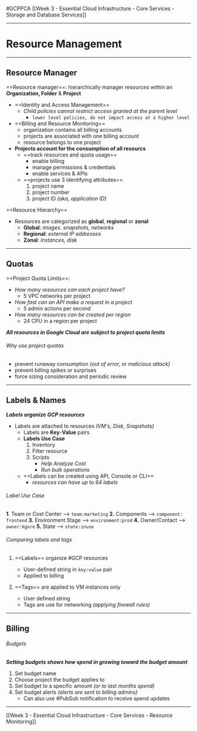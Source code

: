 #GCPPCA [[Week 3 - Essential Cloud Infrastructure - Core Services  - Storage and Database Services]]

---
# Resource Management

---
## Resource Manager
==Resource manager==: hierarchically manager resources within an **Organization, Folder** & **Project**
- ==Identity and Access Management==
	- *Child policies cannot restrict access granted at the parent level*
		- `lower level policies, do not impact access at a higher level`
- ==Billing and Resource Monitoring==
	- organization contains all billing accounts
	- projects are associated with one billing account
	- resource belongs to one project
- **Projects account for the consumption of all resourcs**
	- ==track resources and quota usage==
		- enable billing
		- manage permissions & credentials
		- enable services & APIs
	- ==projects use 3 identifying attributes==
		1. project name
		2. project number
		3. project ID *(aka, application ID)*

==Resource Hierarchy==
- Resources are categorized as **global**, **regional** or **zonal**
	- **Global**: *images. snapshots, networks*
	- **Regional**: *external IP addresses*
	- **Zonal**: *instances, disk*

---
## Quotas
==Project Quota Limits==:
- *How many resources can each project have?*
	- 5 VPC networks per project
- *How fast can an API make a request in a project*
	- 5 admin actions per second
- *How many resources can be created per region*
	- 24 CPU in a region per project

***All resources in Google Cloud are subject to project quota limits***

###### Why use project quotas
- prevent runaway consumption *(out of error, or malicious attack)*
- prevent billing spikes or surprises
- force sizing consideration and periodic review

---
## Labels & Names
***Labels organize GCP resources***
- Labels are attached to resources *(VM's, Disk, Snapshots)*
	- Labels are **Key**-**Value** pairs
	- **Labels Use Case**
		1. Inventory
		2. Filter resource
		3. Scripts
			- *Help Analyze Cost*
			- *Run bulk operations*
	- ==Labels can be created using API, Console or CLI==
		- *resources can have up to 64 labels*

###### Label Use Case
**1**. Team or Cost Center --> `team:marketing`
**2.** Components --> `component: frontend`
**3.** Environment Stage --> `environment:prod`
**4.** Owner/Contact --> `owner:kgore`
**5.** State --> `state:inuse`

###### Comparing labels and tags
1. ==Labels== organize #GCP resources
	- User-defined string in `key:value` pair
	- Applied to billing

2. ==Tags== are applied to VM instances only
	- User defined string
	- Tags are use for networking *(applying firewall rules)*

---
## Billing
###### Budgets
***Setting budgets shows how spend in growing toward the budget amount***
1. Set budget name
2. Choose project the budget applies to 
3. Set budget to a specific amount *(or to last months spend)*
4. Set budget alerts *(alerts are sent to billing admins)*
	- Can also use #PubSub notification to receive spend updates

---
[[Week 3 - Essential Cloud Infrastructure - Core Services - Resource Monitoring]]


